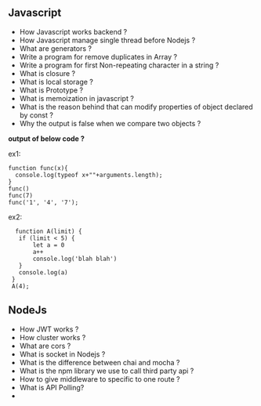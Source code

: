 
Javascript
-----------
* How Javascript works backend ?
* How Javascript manage single thread before Nodejs ?
* What are generators ?
* Write a program for remove duplicates in Array ?
* Write a program for first Non-repeating character in a string ?
* What is closure ?
* What is local storage ?
* What is Prototype ?
* What is memoization in javascript ?
* What is the reason behind that can modify properties of object declared by const ?
* Why the output is false when we compare two objects ?

<b>output of below code ?</b>
   
 ex1:
 
    function func(x){
      console.log(typeof x+""+arguments.length);
    }
    func()
    func(7)
    func('1', '4', '7');
    
ex2:

      function A(limit) {
       if (limit < 5) {
           let a = 0
           a++
           console.log('blah blah')
       }
       console.log(a)
     }
     A(4);




NodeJs
-----------
* How JWT works ?
* How cluster works ?
* What are cors ?
* What is socket in Nodejs ?
* What is the difference between chai and mocha ?
* What is the npm library we use to call third party api ?
* How to give middleware to specific to one route ?
* What is API Polling?
* 

